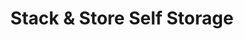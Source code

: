 ---
title: "Stack & Store Self Storage"
url: /edgewood/stack-und-store-self-storage/
shop: Mieten
---
